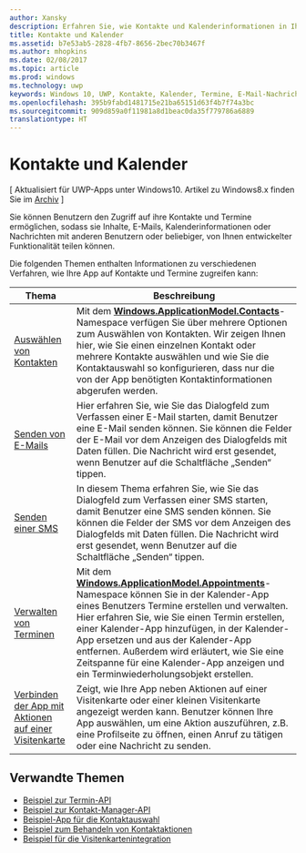 ```yaml
---
author: Xansky
description: Erfahren Sie, wie Kontakte und Kalenderinformationen in Ihrer UWP-App verwendet werden.
title: Kontakte und Kalender
ms.assetid: b7e53ab5-2828-4fb7-8656-2bec70b3467f
ms.author: mhopkins
ms.date: 02/08/2017
ms.topic: article
ms.prod: windows
ms.technology: uwp
keywords: Windows 10, UWP, Kontakte, Kalender, Termine, E-Mail-Nachrichten
ms.openlocfilehash: 395b9fabd1481715e21ba65151d63f4b7f74a3bc
ms.sourcegitcommit: 909d859a0f11981a8d1beac0da35f779786a6889
translationtype: HT
---
```

# <a name="contacts-and-calendar"></a>Kontakte und Kalender

\[ Aktualisiert für UWP-Apps unter Windows10. Artikel zu Windows8.x finden Sie im [Archiv](http://go.microsoft.com/fwlink/p/?linkid=619132) \]

Sie können Benutzern den Zugriff auf ihre Kontakte und Termine ermöglichen, sodass sie Inhalte, E-Mails, Kalenderinformationen oder Nachrichten mit anderen Benutzern oder beliebiger, von Ihnen entwickelter Funktionalität teilen können.

Die folgenden Themen enthalten Informationen zu verschiedenen Verfahren, wie Ihre App auf Kontakte und Termine zugreifen kann:

| Thema | Beschreibung |
|-------|-------------|
| [Auswählen von Kontakten](selecting-contacts.md) | Mit dem [<strong>Windows.ApplicationModel.Contacts</strong>](https://msdn.microsoft.com/library/windows/apps/BR225002)-Namespace verfügen Sie über mehrere Optionen zum Auswählen von Kontakten. Wir zeigen Ihnen hier, wie Sie einen einzelnen Kontakt oder mehrere Kontakte auswählen und wie Sie die Kontaktauswahl so konfigurieren, dass nur die von der App benötigten Kontaktinformationen abgerufen werden. |
| [Senden von E-Mails](sending-email.md) | Hier erfahren Sie, wie Sie das Dialogfeld zum Verfassen einer E-Mail starten, damit Benutzer eine E-Mail senden können. Sie können die Felder der E-Mail vor dem Anzeigen des Dialogfelds mit Daten füllen. Die Nachricht wird erst gesendet, wenn Benutzer auf die Schaltfläche „Senden“ tippen. |
| [Senden einer SMS](sending-an-sms-message.md) | In diesem Thema erfahren Sie, wie Sie das Dialogfeld zum Verfassen einer SMS starten, damit Benutzer eine SMS senden können. Sie können die Felder der SMS vor dem Anzeigen des Dialogfelds mit Daten füllen. Die Nachricht wird erst gesendet, wenn Benutzer auf die Schaltfläche „Senden“ tippen. |
| [Verwalten von Terminen](managing-appointments.md) | Mit dem [<strong>Windows.ApplicationModel.Appointments</strong>](https://msdn.microsoft.com/library/windows/apps/Dn263359)-Namespace können Sie in der Kalender-App eines Benutzers Termine erstellen und verwalten. Hier erfahren Sie, wie Sie einen Termin erstellen, einer Kalender-App hinzufügen, in der Kalender-App ersetzen und aus der Kalender-App entfernen. Außerdem wird erläutert, wie Sie eine Zeitspanne für eine Kalender-App anzeigen und ein Terminwiederholungsobjekt erstellen. |
| [Verbinden der App mit Aktionen auf einer Visitenkarte](integrating-with-contacts.md) | Zeigt, wie Ihre App neben Aktionen auf einer Visitenkarte oder einer kleinen Visitenkarte angezeigt werden kann. Benutzer können Ihre App auswählen, um eine Aktion auszuführen, z.B. eine Profilseite zu öffnen, einen Anruf zu tätigen oder eine Nachricht zu senden. |

 

## <a name="related-topics"></a>Verwandte Themen

* [Beispiel zur Termin-API](http://go.microsoft.com/fwlink/p/?linkid=309836)
* [Beispiel zur Kontakt-Manager-API](http://go.microsoft.com/fwlink/p/?LinkID=310079)
* [Beispiel-App für die Kontaktauswahl](http://go.microsoft.com/fwlink/p/?linkid=231575)
* [Beispiel zum Behandeln von Kontaktaktionen](http://go.microsoft.com/fwlink/p/?LinkID=320151)
* [Beispiel für die Visitenkartenintegration](https://github.com/Microsoft/Windows-universal-samples/tree/master/Samples/ContactCardIntegration)
